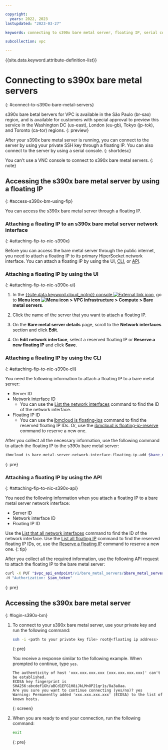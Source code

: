 ```yaml
---

copyright:
  years: 2022, 2023
lastupdated: "2023-03-27"

keywords: connecting to s390x bare metal server, floating IP, serial console, vnc console

subcollection: vpc

---
```


{{site.data.keyword.attribute-definition-list}}

# Connecting to s390x bare metal servers
{: #connect-to-s390x-bare-metal-servers}

s390x bare betal bervers for VPC is available in the São Paulo (br-sao) region, and is available for customers with special approval to preview this service in the Washington DC (us-east), London (eu-gb), Tokyo (jp-tok), and Toronto (ca-tor) regions.
{: preview}

After your s390x bare metal server is running, you can connect to the server by using your private SSH key through a floating IP. You can also connect to the server by using a serial console.
{: shortdesc}

You can't use a VNC console to connect to s390x bare metal servers.
{: note}

## Accessing the s390x bare metal server by using a floating IP
{: #access-s390x-bm-using-fip}

You can access the s390x bare metal server through a floating IP.

### Attaching a floating IP to an s390x bare metal server network interface
{: #attaching-fip-to-nic-s390x}

Before you can access the bare metal server through the public internet, you need to attach a floating IP to its primary HiperSocket network interface. You can attach a floating IP by using the UI, [CLI](#attaching-fip-to-nic-s390x-cli), or [API](#attaching-fip-to-nic-s390x-api).

### Attaching a floating IP by using the UI
{: #attaching-fip-to-nic-s390x-ui}

1. In the [{{site.data.keyword.cloud_notm}} console ![External link icon](../icons/launch-glyph.svg "External link icon")](https://{DomainName}), go to **Menu icon ![Menu icon](../../icons/icon_hamburger.svg) > VPC Infrastructure > Compute > Bare metal servers**.

2. Click the name of the server that you want to attach a floating IP.

3. On the **Bare metal server details** page, scroll to the **Network interfaces** section and click **Edit**.

4. On **Edit network interface**, select a reserved floating IP or **Reserve a new floating IP** and click **Save**.

### Attaching a floating IP by using the CLI
{: #attaching-fip-to-nic-s390x-cli}

You need the following information to attach a floating IP to a bare metal server:

* Server ID
* Network interface ID
   - You can use the [List the network interfaces](/docs/vpc?topic=vpc-infrastructure-cli-plugin-vpc-reference#bare-metal-server-network-interfaces) command to find the ID of the network interface.
* Floating IP ID
   - You can use the [ibmcloud is floating-ips](/docs/vpc?topic=vpc-infrastructure-cli-plugin-vpc-reference#floating-ips) command to find the reserved floating IP IDs. Or, use the [ibmcloud is floating-ip-reserve](/docs/vpc?topic=vpc-infrastructure-cli-plugin-vpc-reference#floating-ip-reserve) command to reserve a new one.

After you collect all the necessary information, use the following command to attach the floating IP to the s390x bare metal server:

```sh
ibmcloud is bare-metal-server-network-interface-floating-ip-add $bare_metal_server_id $network_interface_id $floating_ip_id
```
{: pre}

### Attaching a floating IP by using the API
{: #attaching-fip-to-nic-s390x-api}

You need the following information when you attach a floating IP to a bare metal server network interface:

* Server ID
* Network interface ID
* Floating IP ID

Use the [List that all network interfaces](/apidocs/vpc#list-bare-metal-server-network-interfaces) command to find the ID of the network interface. Use the [List all floating IP](/apidocs/vpc#list-floating-ips) command to find the reserved floating IP IDs, or, use the [Reserve a floating IP](/apidocs/vpc#create-floating-ip) command to reserve a new one.
{: tip}

After you collect all the required information, use the following API request to attach the floating IP to the bare metal server:

```sh
curl -X PUT "$vpc_api_endpoint/v1/bare_metal_servers/$bare_metal_server_id/network_interfaces/$network_interface_id/floating_ips/$floating_ip_id?version=2022-03-09&generation=2" \
-H "Authorization: $iam_token"
```
{: pre}

## Accessing the s390x bare metal server
{: #login-s390x-bm}

1. To connect to your s390x bare metal server, use your private key and run the following command:

   ```sh
   ssh -i <path to your private key file> root@<floating ip address>
   ```
   {: pre}

   You receive a response similar to the following example. When prompted to continue, type `yes`.

   ```text
   The authenticity of host 'xxx.xxx.xxx.xxx (xxx.xxx.xxx.xxx)' can't be established.
   ECDSA key fingerprint is SHA256:abcdef1Gh/aBCd1EFG1H8iJkLMnOP21qr1s/8a3a8aa.
   Are you sure you want to continue connecting (yes/no)? yes
   Warning: Permanently added 'xxx.xxx.xxx.xxx' (ECDSA) to the list of known hosts.
   ```
   {: screen}

2. When you are ready to end your connection, run the following command:

   ```sh
   exit
   ```
   {: pre}
